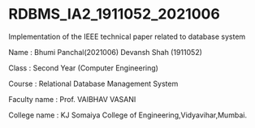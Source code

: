 # RDBMS_IA2_1911052_2021006
Implementation of the IEEE technical paper related to database system

Name : Bhumi Panchal(2021006)
       Devansh Shah (1911052)

Class : Second Year (Computer Engineering)

Course : Relational Database Management System

Faculty name : Prof. VAIBHAV VASANI

College name : KJ Somaiya College of Engineering,Vidyavihar,Mumbai.
